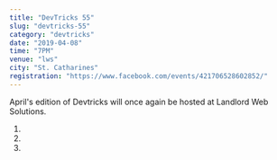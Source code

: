 ```yaml
---
title: "DevTricks 55"
slug: "devtricks-55"
category: "devtricks"
date: "2019-04-08"
time: "7PM"
venue: "lws"
city: "St. Catharines"
registration: "https://www.facebook.com/events/421706528602852/"
---
```


April's edition of Devtricks will once again be hosted at Landlord Web Solutions.

1. 
2. 
3. 
